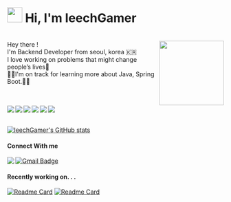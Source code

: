 
# <img src="https://cdn.jsdelivr.net/gh/Th3Wall/assets-cdn/PersonalGithubReadme/HandGreet.gif" width="35px" height="35px" />&nbsp;<b>Hi, I'm leechGamer</b>
<br>
<img align="right" src="https://user-images.githubusercontent.com/24830023/175980348-8d29d2e8-98f9-4ae1-af75-97278ff46b76.png" width="150" />
<span align="left" width="600px">
<span>Hey there ! </br>
I'm Backend Developer from seoul, korea 🇰🇷 <br>
I love working on problems that might change people’s lives🏡<br>
🏃‍♀️I'm on track for learning more about Java, Spring Boot.🏃‍♀️<br>
</span>
</span>
<br>
<br>

<p align="left">
<img src="https://img.shields.io/badge/springboot-6DB33F?style=for-the-badge&logo=springboot&logoColor=white" align="left">
<img src="https://img.shields.io/badge/java-007396?style=for-the-badge&logo=java&logoColor=white" align="left">
<img src="https://img.shields.io/badge/laravel-FF4500?style=for-the-badge&logo=laravel&logoColor=white" align="left">
<img src="https://img.shields.io/badge/php-9400D3?style=for-the-badge&logo=php&logoColor=white" align="left">
<img src="https://img.shields.io/badge/vue.js-4FC08D?style=for-the-badge&logo=vue.js&logoColor=white" align="left">
<img src="https://img.shields.io/badge/javascript-F7DF1E?style=for-the-badge&logo=javascript&logoColor=black" align="left" padding-right="5px">
</p>

<br>
<br>


[![leechGamer's GitHub stats](https://github-readme-stats.vercel.app/api?username=leechGamer&theme=vue)](https://github.com/leechGamer/github-readme-stats)
<br align="left">

#### Connect With me
<a href="https://velog.io/@searchortype" target="_blank">
  <img src="https://img.shields.io/badge/blog-blue?style=for-the-badge" align="left"/>
</a>

[![Gmail Badge](https://img.shields.io/badge/Gmail-d14836?style=for-the-badge&logo=Gmail&logoColor=white&link=mailto:searchortype24@gmail.com)](mailto:searchortype24@gmail.com)

#### Recently working on. . .

[![Readme Card](https://github-readme-stats.vercel.app/api/pin/?username=leechGamer&repo=url-shortener&theme=vue)](https://github.com/leechGamer/url-shortener)
[![Readme Card](https://github-readme-stats.vercel.app/api/pin/?username=leechGamer&repo=reservation-system&theme=vue)](https://github.com/leechGamer/reservation-system)

</p>
